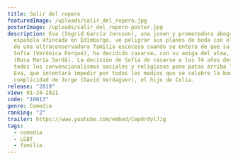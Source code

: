 ```yaml
---
title: Salir del ropero
featuredImage: /uploads/salir_del_ropero.jpg
posterImage: /uploads/salir_del_ropero-poster.jpg
description: Eva (Ingrid García Jonsson), una joven y prometedora abogada
  española afincada en Edimburgo, ve peligrar sus planes de boda con el heredero
  de una ultraconservadora familia escocesa cuando se entera de que su abuela,
  Sofía (Verónica Forqué), ha decidido casarse… con su amiga del alma, Celia
  (Rosa María Sardà). La decisión de Sofía de casarse a los 74 años desafiando
  todos los convencionalismos sociales y religiosos pone patas arriba la vida de
  Eva, que intentará impedir por todos los medios que se celebre la boda, con la
  complicidad de Jorge (David Verdaguer), el hijo de Celia.
release: "2019"
view: 01-24-2021
code: "10013"
genre: Comedia
ranking: "2"
trailer: https://www.youtube.com/embed/CepOrdyl7Jg
tags:
  - comedia
  - LGBT
  - familia
---
```

